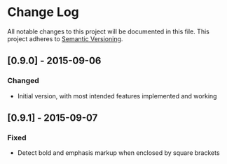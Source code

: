 # Change Log
All notable changes to this project will be documented in this file.
This project adheres to [Semantic Versioning](http://semver.org/).

## [0.9.0] - 2015-09-06
### Changed
- Initial version, with most intended features implemented and working

## [0.9.1] - 2015-09-07
### Fixed
- Detect bold and emphasis markup when enclosed by square brackets

